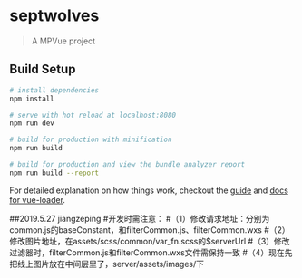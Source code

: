 # septwolves

> A MPVue project

## Build Setup

``` bash
# install dependencies
npm install

# serve with hot reload at localhost:8080
npm run dev

# build for production with minification
npm run build

# build for production and view the bundle analyzer report
npm run build --report
```

For detailed explanation on how things work, checkout the [guide](http://vuejs-templates.github.io/webpack/) and [docs for vue-loader](http://vuejs.github.io/vue-loader).


##2019.5.27  jiangzeping
#开发时需注意： 
#（1）修改请求地址：分别为common.js的baseConstant，和filterCommon.js、filterCommon.wxs
#（2）修改图片地址，在assets/scss/common/var_fn.scss的$serverUrl
#（3）修改过滤器时，filterCommon.js和filterCommon.wxs文件需保持一致
#（4）现在先把线上图片放在中间层里了，server/assets/images/下
